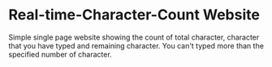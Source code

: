 # Real-time-Character-Count Website
Simple single page website showing the count of total character, character that you have typed and remaining character. 
You can't typed more than the specified number of character.
